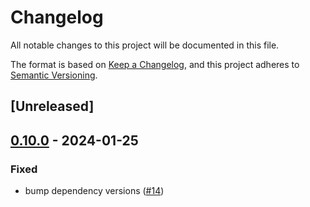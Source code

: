 # Changelog
All notable changes to this project will be documented in this file.

The format is based on [Keep a Changelog](https://keepachangelog.com/en/1.0.0/),
and this project adheres to [Semantic Versioning](https://semver.org/spec/v2.0.0.html).

## [Unreleased]

## [0.10.0](https://github.com/near/unc-abi-client-rs/compare/unc-abi-client-v0.1.0...unc-abi-client-v0.10.0) - 2024-01-25

### Fixed

- bump dependency versions ([#14](https://github.com/near/unc-abi-client-rs/pull/14))

